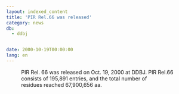 ```yaml
---
layout: indexed_content
title: 'PIR Rel.66 was released'
category: news
db:
  - ddbj


date: 2000-10-19T00:00:00
lang: en
---
```


<dd>PIR Rel. 66 was released on Oct. 19, 2000 at DDBJ. PIR Rel.66 consists of 195,891 entries, and the total number of<br>residues reached 67,900,656 aa.</dd>
